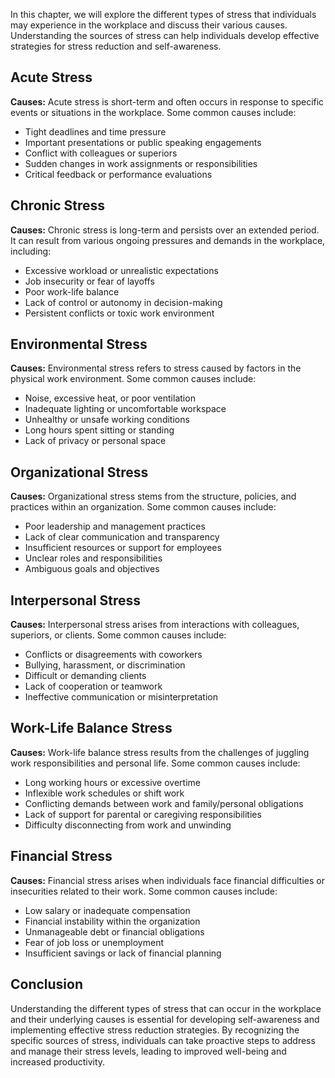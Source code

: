 
In this chapter, we will explore the different types of stress that individuals may experience in the workplace and discuss their various causes. Understanding the sources of stress can help individuals develop effective strategies for stress reduction and self-awareness.

Acute Stress
------------

**Causes:** Acute stress is short-term and often occurs in response to specific events or situations in the workplace. Some common causes include:

* Tight deadlines and time pressure
* Important presentations or public speaking engagements
* Conflict with colleagues or superiors
* Sudden changes in work assignments or responsibilities
* Critical feedback or performance evaluations

Chronic Stress
--------------

**Causes:** Chronic stress is long-term and persists over an extended period. It can result from various ongoing pressures and demands in the workplace, including:

* Excessive workload or unrealistic expectations
* Job insecurity or fear of layoffs
* Poor work-life balance
* Lack of control or autonomy in decision-making
* Persistent conflicts or toxic work environment

Environmental Stress
--------------------

**Causes:** Environmental stress refers to stress caused by factors in the physical work environment. Some common causes include:

* Noise, excessive heat, or poor ventilation
* Inadequate lighting or uncomfortable workspace
* Unhealthy or unsafe working conditions
* Long hours spent sitting or standing
* Lack of privacy or personal space

Organizational Stress
---------------------

**Causes:** Organizational stress stems from the structure, policies, and practices within an organization. Some common causes include:

* Poor leadership and management practices
* Lack of clear communication and transparency
* Insufficient resources or support for employees
* Unclear roles and responsibilities
* Ambiguous goals and objectives

Interpersonal Stress
--------------------

**Causes:** Interpersonal stress arises from interactions with colleagues, superiors, or clients. Some common causes include:

* Conflicts or disagreements with coworkers
* Bullying, harassment, or discrimination
* Difficult or demanding clients
* Lack of cooperation or teamwork
* Ineffective communication or misinterpretation

Work-Life Balance Stress
------------------------

**Causes:** Work-life balance stress results from the challenges of juggling work responsibilities and personal life. Some common causes include:

* Long working hours or excessive overtime
* Inflexible work schedules or shift work
* Conflicting demands between work and family/personal obligations
* Lack of support for parental or caregiving responsibilities
* Difficulty disconnecting from work and unwinding

Financial Stress
----------------

**Causes:** Financial stress arises when individuals face financial difficulties or insecurities related to their work. Some common causes include:

* Low salary or inadequate compensation
* Financial instability within the organization
* Unmanageable debt or financial obligations
* Fear of job loss or unemployment
* Insufficient savings or lack of financial planning

Conclusion
----------

Understanding the different types of stress that can occur in the workplace and their underlying causes is essential for developing self-awareness and implementing effective stress reduction strategies. By recognizing the specific sources of stress, individuals can take proactive steps to address and manage their stress levels, leading to improved well-being and increased productivity.
